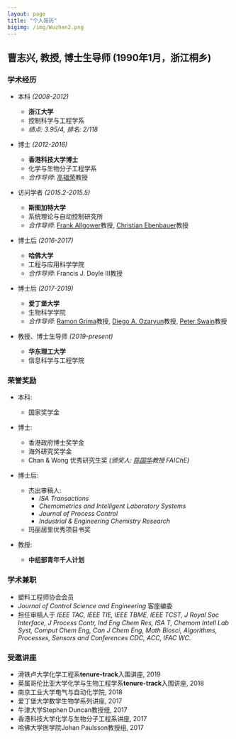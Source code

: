 ```yaml
---
layout: page
title: "个人简历"
bigimg: /img/Wuzhen2.png
---
```

## 曹志兴, 教授, 博士生导师 (1990年1月，浙江桐乡)

### 学术经历
* 本科 _(2008-2012)_
  * **浙江大学**
  * 控制科学与工程学系
  * _绩点: 3.95/4, 排名: 2/118_
  
* 博士 _(2012-2016)_
  * **香港科技大学博士**
  * 化学与生物分子工程学系
  * _合作导师_: [高福荣](https://cbe.ust.hk/kefgao.html)教授
  
* 访问学者 _(2015.2-2015.5)_
  * **斯图加特大学**
  * 系统理论与自动控制研究所
  * _合作导师_: [Frank Allgower](https://www.ist.uni-stuttgart.de/institute/team/Allgoewer-00006/)教授, [Christian Ebenbauer](https://www.ist.uni-stuttgart.de/institute/team/Ebenbauer-00002/)教授
  
* 博士后 _(2016-2017)_
  * **哈佛大学**
  * 工程与应用科学学院
  * _合作导师_: Francis J. Doyle III教授
  
* 博士后 _(2017-2019)_
  * **爱丁堡大学**
  * 生物科学学院
  * _合作导师_: [Ramon Grima](http://grimagroup.bio.ed.ac.uk/ramongrima.html)教授, [Diego A. Ozaryun](http://homepages.inf.ed.ac.uk/doyarzun/)教授, [Peter Swain](http://swainlab.bio.ed.ac.uk)教授
  
* 教授、博士生导师 _(2019-present)_
  * **华东理工大学**
  * 信息科学与工程学院



### 荣誉奖励
* 本科:
  * 国家奖学金
 
* 博士:
  * 香港政府博士奖学金
  * 海外研究奖学金
  * Chan & Wong 优秀研究生奖 _(颁奖人: [陈国华](https://www.polyu.edu.hk/ppoffice/president/avprsghc.html)教授 FAIChE)_
 
* 博士后:
  * 杰出审稿人:
    * _ISA Transactions_
    * _Chemometrics and Intelligent Laboratory Systems_
    * _Journal of Process Control_
    * _Industrial & Engineering Chemistry Research_
  * 玛丽居里优秀项目书奖

* 教授:
  * **中组部青年千人计划**



### 学术兼职
  * 塑料工程师协会会员
  * _Journal of Control Science and Engineering_ 客座编委
  * 担任审稿人于 _IEEE TAC, IEEE TIE, IEEE TBME, IEEE TCST, J Royal Soc Interface, J Process Contr, Ind Eng Chem Res, ISA T, Chemom Intell Lab Syst, Comput Chem Eng, Can J Chem Eng, Math Biosci, Algorithms, Processes, Sensors and Conferences CDC, ACC, IFAC WC._



### 受邀讲座
  * 滑铁卢大学化学工程系**tenure-track**入围讲座, 2019
  * 英属哥伦比亚大学化学与生物工程学系**tenure-track**入围讲座, 2018
  * 南京工业大学电气与自动化学院, 2018
  * 爱丁堡大学数学生物学系列讲座, 2017
  * 牛津大学Stephen Duncan教授组, 2017
  * 香港科技大学化学与生物分子工程系讲座, 2017
  * 哈佛大学医学院Johan Paulsson教授组, 2017
